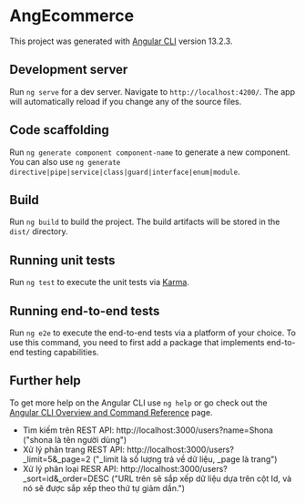 # AngEcommerce

This project was generated with [Angular CLI](https://github.com/angular/angular-cli) version 13.2.3.

## Development server

Run `ng serve` for a dev server. Navigate to `http://localhost:4200/`. The app will automatically reload if you change any of the source files.

## Code scaffolding

Run `ng generate component component-name` to generate a new component. You can also use `ng generate directive|pipe|service|class|guard|interface|enum|module`.

## Build

Run `ng build` to build the project. The build artifacts will be stored in the `dist/` directory.

## Running unit tests

Run `ng test` to execute the unit tests via [Karma](https://karma-runner.github.io).

## Running end-to-end tests

Run `ng e2e` to execute the end-to-end tests via a platform of your choice. To use this command, you need to first add a package that implements end-to-end testing capabilities.

## Further help

To get more help on the Angular CLI use `ng help` or go check out the [Angular CLI Overview and Command Reference](https://angular.io/cli) page.

<!-- Json Server -->
+ Tìm kiếm trên REST API: http://localhost:3000/users?name=Shona ("shona là tên người dùng")
+ Xử lý phân trang REST API: http://localhost:3000/users?_limit=5&_page=2 ("_limit là số lượng trả về dữ liệu, _page là trang")
+ Xử lý phân loại RESR API: http://localhost:3000/users?_sort=id&_order=DESC ("URL trên sẽ sắp xếp dữ liệu dựa trên cột Id, và nó sẽ được sắp xếp theo thứ tự giảm dần.")
